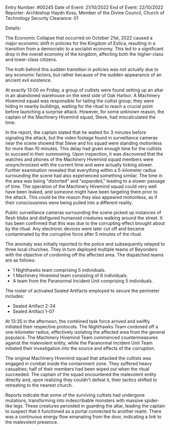 Entry Number: #00245
Date of Event: 21/10/2022
End of Event: 22/10/2022
Reporter: Archbishop Haydn Koss, Member of the Divine Council, Church of Technology
Security Clearance: 01

Details:

The Economic Collapse that occurred on October 21st, 2022 caused a major economic shift in policies for the Kingdom of Estica, resulting in a transition from a democratic to a socialist economy. This led to a significant drop in the overall economy of the kingdom, affecting both the higher-class and lower-class citizens.

The truth behind this sudden transition in policies was not actually due to any economic factors, but rather because of the sudden appearance of an ancient evil existence. 

At exactly 13:00 on Friday, a group of cultists were found setting up an altar in an abandoned warehouse on the west side of Oak Harbor. A Machinery Hivemind squad was responsible for tailing the cultist group; they were hiding in nearby buildings, waiting for the ritual to reach a crucial point before launching a surprise attack. However, for some unknown reason, the captain of the Machinery Hivemind squad, Steve, had miscalculated the time.

In the report, the captain stated that he waited for 3 minutes before signaling the attack, but the video footage found in surveillance cameras near the scene showed that Steve and his squad were standing motionless for more than 10 minutes. This delay had given enough time for the cultists to succeed in their summoning. Upon inspection, it was discovered that the watches and phones of the Machinery Hivemind squad members were unsynchronized with the current time and were actually ticking slower. Further examination revealed that everything within a 5-kilometer radius surrounding the scene had also experienced something similar. The time in the area was being "distorted" and "expanded," leading to a slower passage of time. The operation of the Machinery Hivemind squad could very well have been leaked, and someone might have been targeting them prior to the attack. This could be the reason they also appeared motionless, as if their consciousness were being pulled into a different reality.

Public surveillance cameras surrounding the scene picked up instances of flesh blobs and disfigured humanoid creatures walking around the street. It has been confirmed that this was due to the corrupting effect brought about by the ritual. Any electronic devices were later cut off and became contaminated by the corruptive force after 5 minutes of the ritual.

The anomaly was initially reported to the police and subsequently relayed to three local churches. They in turn deployed multiple teams of Beyonders with the objective of cordoning off the affected area. The dispatched teams are as follows:

- 1 Nighthawks team comprising 5 individuals.
- 1 Machinery Hivemind team consisting of 6 individuals.
- A team from the Paranormal Incident Unit comprising 5 individuals.

The roster of activated Sealed Artifacts employed to secure the perimeter includes:

- Sealed Artifact 2-34
- Sealed Artifact 1-07

At 13:35 in the afternoon, the combined task force arrived and swiftly initiated their respective protocols. The Nighthawks Team cordoned off a one-kilometer radius, effectively isolating the affected area from the general populace. The Machinery Hivemind Team commenced countermeasures against the malevolent entity, while the Paranormal Incident Unit Team initiated their investigation into the source and effects of the corruption.

The original Machinery Hivemind squad that attacked the cultists was engaged in combat inside the containment zone. They suffered heavy casualties; half of their members had been wiped out when the ritual succeeded. The captain of the squad encountered the malevolent entity directly and, upon realizing they couldn't defeat it, their tactics shifted to retreating to the nearest church.





Reports indicate that some of the surviving cultists had undergone mutations, transforming into indescribable monsters with massive spider-like legs. These creatures persisted in guarding the altar, leading the captain to suspect that it functioned as a portal connected to another realm. There was a continuous energy flow emanating from the door, indicating a link to the malevolent presence.